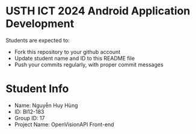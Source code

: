 USTH ICT 2024 Android Application Development
=====================================================

Students are expected to:

* Fork this repository to your github account
* Update student name and ID to this README file
* Push your commits regularly, with proper commit messages

Student Info
=======================

* Name: Nguyễn Huy Hùng
* ID: BI12-183
* Group ID: 17
* Project Name: OpenVisionAPI Front-end
